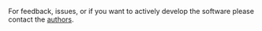 For feedback, issues, or if you want to actively develop the software please contact the [authors](https://github.com/signetlabdei/qd-realization/blob/master/README.md#authors).
